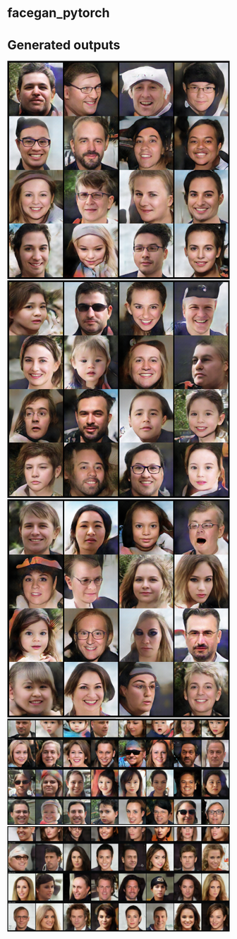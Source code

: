 # facegan_pytorch

# Generated outputs
![](imgs/out1.png)
![](imgs/out2.png)
![](imgs/out3.png)
![](imgs/256px-flickr.png)
![](imgs/128x128-celeba.png)
